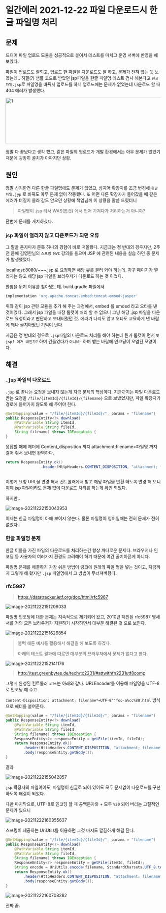 # 일간에러 2021-12-22 파일 다운로드시 한글 파일명 처리

## 문제

드디어 파일 업로드 모듈을 성공적으로 붙여서 테스트를 마치고 운영 서버에 반영을 해 보았다.

파일이 업로드도 잘되고, 업로드 한 파일을 다운로드도 잘 하고. 문제가 전혀 없는 듯 보였는데.. 하필(?) 샘플 코드로 받았던 jsp파일을 한글 파일명 테스트 겸사 해본다고 `한글파일.jsp`로 파일명을 바꿔서 업로드를 하니 업로드에는 문제가 없었는데 다운로드 할 때 404 에러가 발생했다.

<img src=https://raw.githubusercontent.com/Shane-Park/mdblog/main/devlife/todayError/20211222.assets/image-20211222144130575.webp width=750 height=150 alt=1>

 정말 다 끝났다고 생각 했고, 같은 파일의 업로드가 개발 환경에서는 아무 문제가 없었기 때문에 굉장히 골치가 아파지던 상황. 

## 원인

정말 신기한건 다른 한글 파일명에도 문제가 없었고, 심지어 확장자를 조금 변경해 `한글파일.jyp` 로 바꿔도 아무 문제 없이 작동했다. 또 어떤 다른 확장자가 들어갔을 때 같은 에러가 터질지 몰라 감도 안오던 상황에 책임님께 이 상황을 말씀 드렸더니

> 파일명이 .jsp 라서 WAS(톰캣) 에서 먼저 가져다가 처리하는거 아니야?

단번에 문제를 캐치하셨다. 

### jsp 파일이 열리지 않고 다운로드가 되던  오류

그 말을 듣자마자 문득 하나의 경험이 바로 떠올랐다. 지금과는 정 반대의 경우지만, 2주 전 쯤에 김영한님의 `스프링 MVC` 강의를 들으며 JSP 에 관련된 내용을 실습 하던 중 문제가 발생했었다.

localhost:8080/~~~.jsp 로 요청하면 해당 뷰를 불러 와야 하는데, 자꾸 페이지가 열리지는 않고 해당 jsp 파일을 브라우저가 다운로드 하는 것 이었다.

한참을 뒤져 이유를 찾아냈는데. build.gradle 파일에서

```groovy
implementation 'org.apache.tomcat.embed:tomcat-embed-jasper'
```

위와 같이 jsp 관련 모듈을 추가 해 주는 과정에서, embed 를 emded 라고 오타를 낸 것이었다. 그래서 jsp 파일을 내장 톰캣이 처리 할 수 없으니 그냥 해당 .jsp 파일을 다운로드 요청이라고 판단하고 보내버렸던 것. 에러가 나지도 않고 오타도 교묘하게 낸 바람에 꽤나 골치아팠던 기억이 난다.

지금은 정 반대의 경우로 `.jsp`파일의 다운로드 처리를 해야 하는데 뭔가 톰캣이 먼저 `앗 jsp? 이거 내껀가?` 하며 건들었다가 `아니네~` 하며 뱉는 바람에 인코딩이 오염된 모양이다.

## 해결

### `.jsp` 파일의 다운로드

`.jsp` 로 끝나는 요청을 보내지 않는게 지금 문제의 핵심이다. 지금까지는 파일 다운로드 받는 요청을 `/file/{itemId}/{fileId}/{filename}` 으로 보냈었지만, 파일 확장자가 경로에 들어가지 않도록 해 주어야 한다.

```java
@GetMapping(value = "/file/{itemId}/{fileId}/", params = "filename")
public ResponseEntity<?> download(
    @PathVariable String itemId,
    @PathVariable String fileId,
    String filename) throws IOException {
}

```

응답할 때에 헤더에 Content_disposition 까지 attachment;filename=파일명 까지 걸어 줘서 보내면 완벽하다.

```java
return ResponseEntity.ok()
                .header(HttpHeaders.CONTENT_DISPOSITION, "attachment; filename="+filename)
    
```

이렇게 요청 URL을 변경 해서 컨트롤러에서 받고 해당 파일을 반환 하도록 변경 해 보니 이제 jsp 파일이라도 문제 없이 다운로드 처리를 하는게 확인 되었다. 

하지만..

![image-20211222150043953](https://raw.githubusercontent.com/Shane-Park/mdblog/main/devlife/todayError/20211222.assets/image-20211222150043953.webp)

이제는 한글 파일명이 아에 보이지 않는다. 물론 파일명이 영어일때는 전혀 문제가 전혀 없었다.

### 한글 파일명 문제

한글 이름을 가진 파일의 다운로드를 처리하는건 항상 까다로운 문제다. 브라우저나 인코딩 등 사용자의 여러가지 환경도 고려해야 하기 때문에 여간 골치아픈게 아니다.

파일명 문제를 해결하기 가장 쉬운 방법이 링크에 원래의 파일 명을 넣는 것이고, 지금까지 그렇게 해 왔지만 `.jsp` 파일명에서 그 방법이 무너져버렸다.

### rfc5987

> https://datatracker.ietf.org/doc/html/rfc5987

![image-20211222151209033](https://raw.githubusercontent.com/Shane-Park/mdblog/main/devlife/todayError/20211222.assets/image-20211222151209033.webp)

파일명 인코딩에 대한 문제는 지속적으로 제기되어 왔고, 2010년 제안된 rfc5987 명세서를 거의 모든 브라우저가 지원하기 시작하면서 대부분 해결된 것 으로 보인다.

![image-20211222151626854](https://raw.githubusercontent.com/Shane-Park/mdblog/main/devlife/todayError/20211222.assets/image-20211222151626854.webp)

> 블럭 해둔 예시를 활용해서 해결을 해 보도록 하겠다. 
>
> 아래의 테스트 결과에 따르면 대부분의 브라우저에서 문제가 없다고 한다.

![image-20211222152141176](https://raw.githubusercontent.com/Shane-Park/mdblog/main/devlife/todayError/20211222.assets/image-20211222152141176.webp)

> http://test.greenbytes.de/tech/tc2231/#attwithfn2231utf8comp

그렇게 완성된 컨트롤러 코드는 아래와 같다. URLEncoder를 이용해 파일명을 UTF-8로 인코딩 해 주고 

`Content-Disposition: attachment; filename*=UTF-8''foo-a%cc%88.html` 방식으로 헤더를 붙여준다.

```java
@GetMapping(value = "/file/{itemId}/{fileId}/", params = "filename")
public ResponseEntity<?> download(
    @PathVariable String itemId,
    @PathVariable String fileId,
    String filename) throws IOException {
    ResponseEntity<?> responseEntity = getFile(itemId, fileId);
    return ResponseEntity.ok()
        .header(HttpHeaders.CONTENT_DISPOSITION, "attachment; filename*=UTF8''" + URLEncoder.encode(filename, "UTF-8"))
        .body(responseEntity.getBody());
}
```

결과

![image-20211222155042857](https://raw.githubusercontent.com/Shane-Park/mdblog/main/devlife/todayError/20211222.assets/image-20211222155042857.webp)

`jsp` 확장자의 파일이어도, 파일명이 한글로 되어 있어도 모두 문제없이 다운로드를 구현 하도록 해결이 되었다.

다만 마지막으로, UTF-8로 인코딩 할 때 공백문자와 + 모두 `%20` 되어 버리는 고질적인 문제가 있으니

![image-20211222160355637](https://raw.githubusercontent.com/Shane-Park/mdblog/main/devlife/todayError/20211222.assets/image-20211222160355637.webp)

스프링이 제공하는 UriUtils를 이용하면 그것 마저도 깔끔하게 해결 된다.

```java
@GetMapping(value = "/file/{itemId}/{fileId}/", params = "filename")
public ResponseEntity<?> download(
    @PathVariable String itemId,
    @PathVariable String fileId,
    String filename) throws IOException {
    ResponseEntity<?> responseEntity = getFile(itemId, fileId);
    String encode = UriUtils.encode(filename, StandardCharsets.UTF_8.toString());
    return ResponseEntity.ok()
        .header(HttpHeaders.CONTENT_DISPOSITION, "attachment; filename*=UTF8''" + encode)
        .body(responseEntity.getBody());
}
```

![image-20211222160708282](https://raw.githubusercontent.com/Shane-Park/mdblog/main/devlife/todayError/20211222.assets/image-20211222160708282.webp)

진짜 끝.